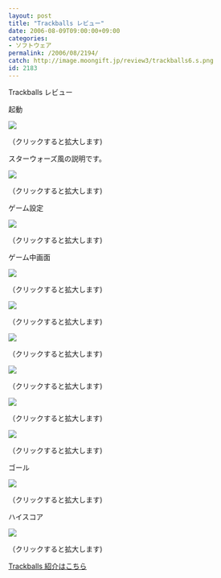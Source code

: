 ```yaml
---
layout: post
title: "Trackballs レビュー"
date: 2006-08-09T09:00:00+09:00
categories:
- ソフトウェア
permalink: /2006/08/2194/
catch: http://image.moongift.jp/review3/trackballs6.s.png
id: 2183
---
```

Trackballs レビュー  
<!--more-->

起動

  

[![](http://image.moongift.jp/review3/trackballs1.s.png)](http://image.moongift.jp/review3/trackballs1.png)  
  
（クリックすると拡大します)

  

スターウォーズ風の説明です。

  

[![](http://image.moongift.jp/review3/trackballs2.s.png)](http://image.moongift.jp/review3/trackballs2.png)  
  
（クリックすると拡大します)

  

ゲーム設定

  

[![](http://image.moongift.jp/review3/trackballs3.s.png)](http://image.moongift.jp/review3/trackballs3.png)  
  
（クリックすると拡大します)

  

ゲーム中画面

  

[![](http://image.moongift.jp/review3/trackballs4.s.png)](http://image.moongift.jp/review3/trackballs4.png)  
  
（クリックすると拡大します)

  

[![](http://image.moongift.jp/review3/trackballs5.s.png)](http://image.moongift.jp/review3/trackballs5.png)  
  
（クリックすると拡大します)

  

[![](http://image.moongift.jp/review3/trackballs6.s.png)](http://image.moongift.jp/review3/trackballs6.png)  
  
（クリックすると拡大します)

  

[![](http://image.moongift.jp/review3/trackballs7.s.png)](http://image.moongift.jp/review3/trackballs7.png)  
  
（クリックすると拡大します)

  

[![](http://image.moongift.jp/review3/trackballs8.s.png)](http://image.moongift.jp/review3/trackballs8.png)  
  
（クリックすると拡大します)

  

[![](http://image.moongift.jp/review3/trackballs9.s.png)](http://image.moongift.jp/review3/trackballs9.png)  
  
（クリックすると拡大します)

  

ゴール

  

[![](http://image.moongift.jp/review3/trackballs10.s.png)](http://image.moongift.jp/review3/trackballs10.png)  
  
（クリックすると拡大します)

  

ハイスコア

  

[![](http://image.moongift.jp/review3/trackballs11.s.png)](http://image.moongift.jp/review3/trackballs11.png)  
  
（クリックすると拡大します)

  

[Trackballs 紹介はこちら](http://oss.moongift.jp/intro/i-2190.html)


